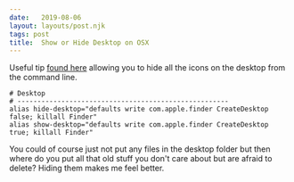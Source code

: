 ```yaml
---
date:   2019-08-06
layout: layouts/post.njk
tags: post
title:  Show or Hide Desktop on OSX
---
```



Useful tip [found here](https://twitter.com/tweetsbymichiel/status/1150782371358289920) allowing you to hide all the icons on the desktop from the command line.


```shell
# Desktop
# -----------------------------------------------------
alias hide-desktop="defaults write com.apple.finder CreateDesktop false; killall Finder"
alias show-desktop="defaults write com.apple.finder CreateDesktop true; killall Finder"
```

You could of course just not put any files in the desktop folder but then where do you put all that old stuff you don't care about but are afraid to delete? Hiding them makes me feel better.
